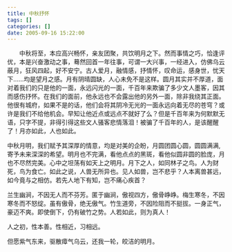 ```yaml
---
title: 中秋抒怀
tags: []
categories: []
date: 2005-09-16 15:22:00
---
```



&emsp;&emsp;中秋将至，本应高兴畅怀，亲友团聚，共饮明月之下。然而事情之巧，恰逢评优，本是兴奋激动之事，蓦然回首一年往事，可谓一大兴事，一经进入，仿佛乌云蔽月，狂风四起，好不安宁。古人爱月，融情感，抒情怀，叹命运，感身世，忧天下......均是望月之感。月有阴晴圆缺，人心未免不是这样。圆月其实并不厚道，面对着我们的只是他的一面，永远闪光的一面，千百年来欺骗了多少文人墨客，因其而感伤抒怀。在我们的面前，他永远也不会露出他的另外一面，除非我绕其正面。他很有城府，如果不是的话，他们会将其阴冷无光的一面永远向着无尽的苍穹？或许是我们不给他机会。早知让他近点或远点不就好了么？但是千百年来为何默默无语，只字不提，非得引得这些文人骚客悲情落泪！被骗了千百年的人，是该醒醒了！月亦如此，人也如此。

中秋月明，我们赋予其深厚的情意，均是对美的企盼，月圆团圆心圆，圆圆满满,寄予未来深深的希望。明月也不完满，看他点点的黑斑，看他似圆非圆的脸庞，月也不尽然完美。心中之坦荡有如天上之明月。月下之人，如同林子之鸟。人为财死，鸟为食亡。如此之说，人兽无所异也。见人如兽，岂不悲乎？人本离兽甚远，如今竟与之相仿。若先人地下有知，岂不痛心疾首？

兰生幽涧，不因无人而不芬芳。匿于幽涧，傲视四方，傲骨峥峥。梅生寒冬，不因寒冬而不怒绽。虽有傲骨，绝无傲气。竹生道旁，不因险阻而不挺拔。一身正气，豪迈不爽。即使倒下，仍有破竹之势。人若如此，则为真人！

人之初，性本善。性相近，习相远。

但愿紫气东来，驱散瘴气乌云，还我一轮，皎洁的明月。

